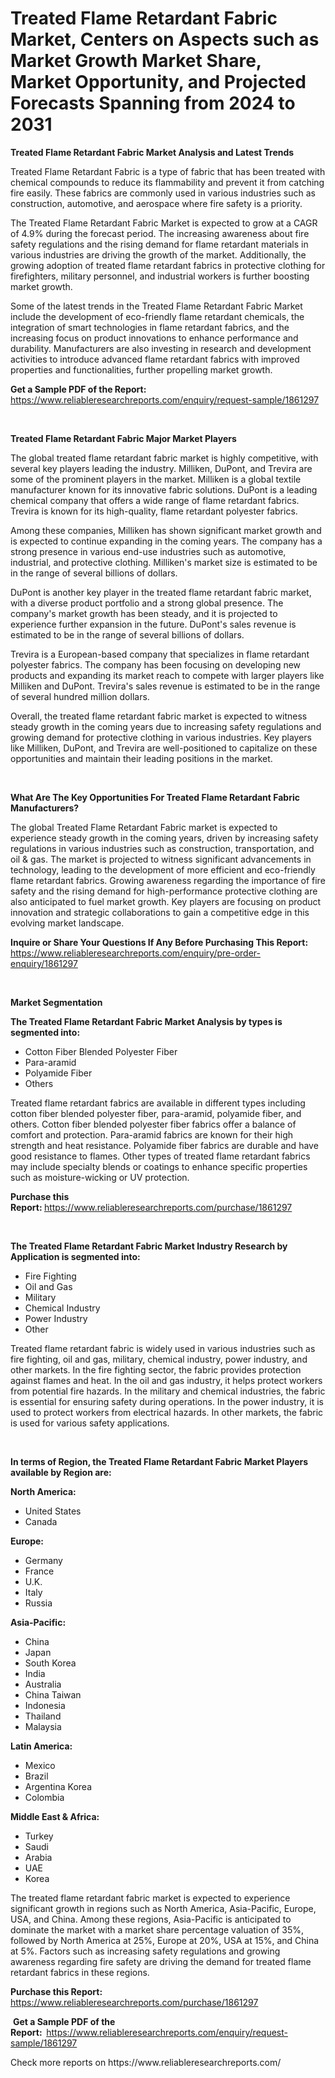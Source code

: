 <p><h1>Treated Flame Retardant Fabric Market, Centers on Aspects such as Market Growth Market Share, Market Opportunity, and Projected Forecasts Spanning from 2024 to 2031</h1></p><p><strong>Treated Flame Retardant Fabric Market Analysis and Latest Trends</strong></p>
<p><p>Treated Flame Retardant Fabric is a type of fabric that has been treated with chemical compounds to reduce its flammability and prevent it from catching fire easily. These fabrics are commonly used in various industries such as construction, automotive, and aerospace where fire safety is a priority.</p><p>The Treated Flame Retardant Fabric Market is expected to grow at a CAGR of 4.9% during the forecast period. The increasing awareness about fire safety regulations and the rising demand for flame retardant materials in various industries are driving the growth of the market. Additionally, the growing adoption of treated flame retardant fabrics in protective clothing for firefighters, military personnel, and industrial workers is further boosting market growth.</p><p>Some of the latest trends in the Treated Flame Retardant Fabric Market include the development of eco-friendly flame retardant chemicals, the integration of smart technologies in flame retardant fabrics, and the increasing focus on product innovations to enhance performance and durability. Manufacturers are also investing in research and development activities to introduce advanced flame retardant fabrics with improved properties and functionalities, further propelling market growth.</p></p>
<p><strong>Get a Sample PDF of the Report:&nbsp;</strong> <a href="https://www.reliableresearchreports.com/enquiry/request-sample/1861297">https://www.reliableresearchreports.com/enquiry/request-sample/1861297</a></p>
<p>&nbsp;</p>
<p><strong>Treated Flame Retardant Fabric Major Market Players</strong></p>
<p><p>The global treated flame retardant fabric market is highly competitive, with several key players leading the industry. Milliken, DuPont, and Trevira are some of the prominent players in the market. Milliken is a global textile manufacturer known for its innovative fabric solutions. DuPont is a leading chemical company that offers a wide range of flame retardant fabrics. Trevira is known for its high-quality, flame retardant polyester fabrics.</p><p>Among these companies, Milliken has shown significant market growth and is expected to continue expanding in the coming years. The company has a strong presence in various end-use industries such as automotive, industrial, and protective clothing. Milliken's market size is estimated to be in the range of several billions of dollars.</p><p>DuPont is another key player in the treated flame retardant fabric market, with a diverse product portfolio and a strong global presence. The company's market growth has been steady, and it is projected to experience further expansion in the future. DuPont's sales revenue is estimated to be in the range of several billions of dollars.</p><p>Trevira is a European-based company that specializes in flame retardant polyester fabrics. The company has been focusing on developing new products and expanding its market reach to compete with larger players like Milliken and DuPont. Trevira's sales revenue is estimated to be in the range of several hundred million dollars.</p><p>Overall, the treated flame retardant fabric market is expected to witness steady growth in the coming years due to increasing safety regulations and growing demand for protective clothing in various industries. Key players like Milliken, DuPont, and Trevira are well-positioned to capitalize on these opportunities and maintain their leading positions in the market.</p></p>
<p>&nbsp;</p>
<p><strong>What Are The Key Opportunities For Treated Flame Retardant Fabric Manufacturers?</strong></p>
<p><p>The global Treated Flame Retardant Fabric market is expected to experience steady growth in the coming years, driven by increasing safety regulations in various industries such as construction, transportation, and oil & gas. The market is projected to witness significant advancements in technology, leading to the development of more efficient and eco-friendly flame retardant fabrics. Growing awareness regarding the importance of fire safety and the rising demand for high-performance protective clothing are also anticipated to fuel market growth. Key players are focusing on product innovation and strategic collaborations to gain a competitive edge in this evolving market landscape.</p></p>
<p><strong>Inquire or Share Your Questions If Any Before Purchasing This Report:</strong> <a href="https://www.reliableresearchreports.com/enquiry/pre-order-enquiry/1861297">https://www.reliableresearchreports.com/enquiry/pre-order-enquiry/1861297</a></p>
<p>&nbsp;</p>
<p><strong>Market Segmentation</strong></p>
<p><strong>The Treated Flame Retardant Fabric Market Analysis by types is segmented into:</strong></p>
<p><ul><li>Cotton Fiber Blended Polyester Fiber</li><li>Para-aramid</li><li>Polyamide Fiber</li><li>Others</li></ul></p>
<p><p>Treated flame retardant fabrics are available in different types including cotton fiber blended polyester fiber, para-aramid, polyamide fiber, and others. Cotton fiber blended polyester fiber fabrics offer a balance of comfort and protection. Para-aramid fabrics are known for their high strength and heat resistance. Polyamide fiber fabrics are durable and have good resistance to flames. Other types of treated flame retardant fabrics may include specialty blends or coatings to enhance specific properties such as moisture-wicking or UV protection.</p></p>
<p><strong>Purchase this Report:&nbsp;</strong><a href="https://www.reliableresearchreports.com/purchase/1861297">https://www.reliableresearchreports.com/purchase/1861297</a></p>
<p>&nbsp;</p>
<p><strong>The Treated Flame Retardant Fabric Market Industry Research by Application is segmented into:</strong></p>
<p><ul><li>Fire Fighting</li><li>Oil and Gas</li><li>Military</li><li>Chemical Industry</li><li>Power Industry</li><li>Other</li></ul></p>
<p><p>Treated flame retardant fabric is widely used in various industries such as fire fighting, oil and gas, military, chemical industry, power industry, and other markets. In the fire fighting sector, the fabric provides protection against flames and heat. In the oil and gas industry, it helps protect workers from potential fire hazards. In the military and chemical industries, the fabric is essential for ensuring safety during operations. In the power industry, it is used to protect workers from electrical hazards. In other markets, the fabric is used for various safety applications.</p></p>
<p>&nbsp;</p>
<p><strong>In terms of Region, the Treated Flame Retardant Fabric Market Players available by Region are:</strong></p>
<p>
    <p> <strong> North America: </strong>
        <ul>
            <li>United States</li>
            <li>Canada</li>
        </ul>
        </p> 
    <p> <strong> Europe: </strong>
        <ul>
            <li>Germany</li>
            <li>France</li>
            <li>U.K.</li>
            <li>Italy</li>
            <li>Russia</li>
        </ul>
        </p> 
    <p> <strong> Asia-Pacific: </strong>
        <ul>
            <li>China</li>
            <li>Japan</li>
            <li>South Korea</li>
            <li>India</li>
            <li>Australia</li>
            <li>China Taiwan</li>
            <li>Indonesia</li>
            <li>Thailand</li>
            <li>Malaysia</li>
        </ul>
        </p> 
    <p> <strong> Latin America: </strong>
        <ul>
            <li>Mexico</li>
            <li>Brazil</li>
            <li>Argentina Korea</li>
            <li>Colombia</li>
        </ul>
        </p> 
    <p> <strong> Middle East & Africa: </strong>
        <ul>
            <li>Turkey</li>
            <li>Saudi</li>
            <li>Arabia</li>
            <li>UAE</li>
            <li>Korea</li>
        </ul>
    </p>
    </p>
<p><p>The treated flame retardant fabric market is expected to experience significant growth in regions such as North America, Asia-Pacific, Europe, USA, and China. Among these regions, Asia-Pacific is anticipated to dominate the market with a market share percentage valuation of 35%, followed by North America at 25%, Europe at 20%, USA at 15%, and China at 5%. Factors such as increasing safety regulations and growing awareness regarding fire safety are driving the demand for treated flame retardant fabrics in these regions.</p></p>
<p><strong>Purchase this Report: </strong><a href="https://www.reliableresearchreports.com/purchase/1861297">https://www.reliableresearchreports.com/purchase/1861297</a></p>
<p>&nbsp;<strong>Get a Sample PDF of the Report:&nbsp;&nbsp;</strong><a href="https://www.reliableresearchreports.com/enquiry/request-sample/1861297">https://www.reliableresearchreports.com/enquiry/request-sample/1861297</a></p>
<p><strong></strong></p>
<p>Check more reports on https://www.reliableresearchreports.com/</p>